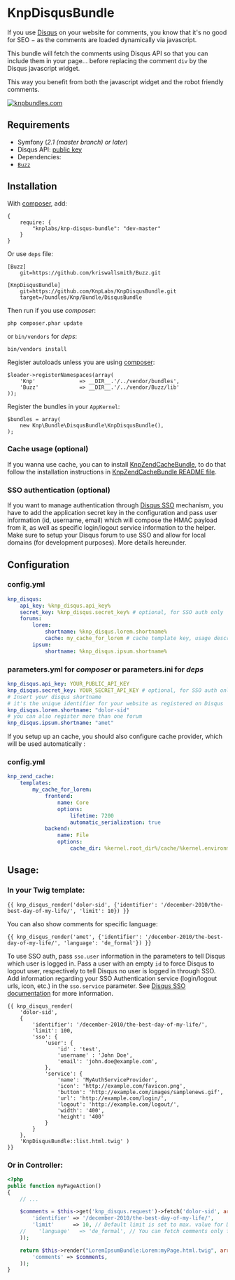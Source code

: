 # KnpDisqusBundle

If you use [Disqus](http://disqus.com) on your website for comments, you know that it's no good for SEO − as the comments are loaded dynamically via javascript.

This bundle will fetch the comments using Disqus API so that you can include them in your page… before replacing the comment `div` by the Disqus javascript widget.

This way you benefit from both the javascript widget and the robot friendly comments.

[![knpbundles.com](http://knpbundles.com/KnpLabs/KnpDisqusBundle/badge-short)](http://knpbundles.com/KnpLabs/KnpDisqusBundle)

## Requirements

* Symfony (_2.1 (master branch) or later_)
* Disqus API: [public key](http://disqus.com/api/applications/register/)
* Dependencies:
 * [`Buzz`](https://github.com/kriswallsmith/Buzz)

## Installation

With [composer](http://packagist.org), add:

    {
        require: {
            "knplabs/knp-disqus-bundle": "dev-master"
        }
    }

Or use `deps` file:

    [Buzz]
        git=https://github.com/kriswallsmith/Buzz.git

    [KnpDisqusBundle]
        git=https://github.com/KnpLabs/KnpDisqusBundle.git
        target=/bundles/Knp/Bundle/DisqusBundle

Then run if you use _composer_:

    php composer.phar update

or `bin/vendors` for _deps_:

    bin/vendors install

Register autoloads unless you are using [composer](http://packagist.org):

    $loader->registerNamespaces(array(
        'Knp'              => __DIR__.'/../vendor/bundles',
        'Buzz'             => __DIR__.'/../vendor/Buzz/lib'
    ));

Register the bundles in your `AppKernel`:

    $bundles = array(
        new Knp\Bundle\DisqusBundle\KnpDisqusBundle(),
    );

### Cache usage (optional)

If you wanna use cache, you can to install [KnpZendCacheBundle](https://github.com/KnpLabs/KnpZendCacheBundle), to do that follow the installation instructions in [KnpZendCacheBundle README file](https://github.com/KnpLabs/KnpZendCacheBundle/blob/master/README.markdown).

### SSO authentication (optional)

If you want to manage authentication through [Disqus SSO](http://docs.disqus.com/developers/sso/) mechanism, you have to add the application secret key in the configuration and pass user information (id, username, email) which will compose the HMAC payload from it, as well as specific login/logout service information to the helper. Make sure to setup your Disqus forum to use SSO and allow for local domains (for development purposes). More details hereunder.

## Configuration

### config.yml

```yaml
knp_disqus:
    api_key: %knp_disqus.api_key%
    secret_key: %knp_disqus.secret_key% # optional, for SSO auth only
    forums:
        lorem:
            shortname: %knp_disqus.lorem.shortname%
            cache: my_cache_for_lorem # cache template key, usage described below
        ipsum:
            shortname: %knp_disqus.ipsum.shortname%
```

### parameters.yml for _composer_ or parameters.ini for _deps_

```yaml
knp_disqus.api_key: YOUR_PUBLIC_API_KEY
knp_disqus.secret_key: YOUR_SECRET_API_KEY # optional, for SSO auth only
# Insert your disqus shortname
# it's the unique identifier for your website as registered on Disqus
knp_disqus.lorem.shortname: "dolor-sid"
# you can also register more than one forum
knp_disqus.ipsum.shortname: "amet"
```

If you setup up an cache, you should also configure cache provider, which will be used automatically :

### config.yml

```yaml
knp_zend_cache:
    templates:
        my_cache_for_lorem:
            frontend:
                name: Core
                options:
                    lifetime: 7200
                    automatic_serialization: true
            backend:
                name: File
                options:
                    cache_dir: %kernel.root_dir%/cache/%kernel.environment%
```

## Usage:

### In your Twig template:

```jinja
{{ knp_disqus_render('dolor-sid', {'identifier': '/december-2010/the-best-day-of-my-life/', 'limit': 10}) }}
```

You can also show comments for specific language:

```jinja
{{ knp_disqus_render('amet', {'identifier': '/december-2010/the-best-day-of-my-life/', 'language': 'de_formal'}) }}
```

To use SSO auth, pass ``sso.user`` information in the parameters to tell Disqus which user is logged in. Pass a user with an empty ``id`` to force Disqus to logout user, respectively to tell Disqus no user is logged in through SSO. Add information regarding your SSO Authentication service (login/logout urls, icon, etc.) in the ``sso.service`` parameter. See [Disqus SSO documentation](http://docs.disqus.com/developers/sso/) for more information.

```jinja
{{ knp_disqus_render(
    'dolor-sid',
    {
        'identifier': '/december-2010/the-best-day-of-my-life/',
        'limit': 100,
        'sso': {
            'user': {
                'id' : 'test',
                'username' : 'John Doe',
                'email': 'john.doe@example.com',
            },
            'service': {
                'name': 'MyAuthServiceProvider',
                'icon': 'http://example.com/favicon.png',
                'button': 'http://example.com/images/samplenews.gif',
                'url': 'http://example.com/login/',
                'logout': 'http://example.com/logout/',
                'width': '400',
                'height': '400'
            }
        }
    },
    'KnpDisqusBundle::list.html.twig' )
}}
```

### Or in Controller:

```php
<?php
public function myPageAction()
{
    // ...

    $comments = $this->get('knp_disqus.request')->fetch('dolor-sid', array(
        'identifier' => '/december-2010/the-best-day-of-my-life/',
        'limit'      => 10, // Default limit is set to max. value for Disqus (100 entries)
    //    'language'   => 'de_formal', // You can fetch comments only for specific language
    ));

    return $this->render("LoremIpsumBundle:Lorem:myPage.html.twig", array(
        'comments' => $comments,
    ));
}
```
